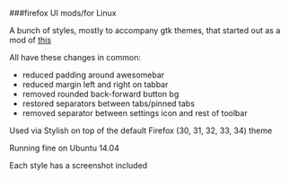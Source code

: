 ###firefox UI mods/for Linux

A bunch of styles, mostly to accompany gtk themes, that started out as a mod of [this](https://github.com/lassekongo83/zuki-themes/blob/master/Zukitre-firefox-theme/chrome/userChrome.css) 

All have these changes in common:

- reduced padding around awesomebar
- reduced margin left and right on tabbar
- removed rounded back-forward button bg
- restored separators between tabs/pinned tabs
- removed separator between settings icon and rest of toolbar

Used via Stylish on top of the default Firefox (30, 31, 32, 33, 34) theme

Running fine on Ubuntu 14.04

Each style has a screenshot included
